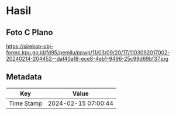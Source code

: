 # Hasil

## Foto C Plano

https://sirekap-obj-formc.kpu.go.id/fd95/pemilu/ppwp/11/03/09/20/17/1103092017002-20240214-204452--daf40a18-ece8-4eb1-9496-25c99d69bf37.jpg


## Metadata

| Key        | Value               |
| ---------- | ------------------- |
| Time Stamp | 2024-02-15 07:00:44 |



